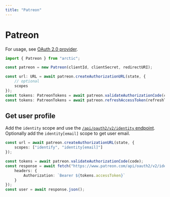 ```yaml
---
title: "Patreon"
---
```


# Patreon

For usage, see [OAuth 2.0 provider](/guides/oauth2).

```ts
import { Patreon } from "arctic";

const patreon = new Patreon(clientId, clientSecret, redirectURI);
```

```ts
const url: URL = await patreon.createAuthorizationURL(state, {
	// optional
	scopes
});
const tokens: PatreonTokens = await patreon.validateAuthorizationCode(code);
const tokens: PatreonTokens = await patreon.refreshAccessToken(refreshToken);
```

## Get user profile

Add the `identity` scope and use the [`/api/oauth2/v2/identity` endpoint](https://docs.patreon.com/#get-api-oauth2-v2-identity). Optionally add the `identity[email]` scope to get user email.

```ts
const url = await patreon.createAuthorizationURL(state, {
	scopes: ["identify", "identity[email]"]
});
```

```ts
const tokens = await patreon.validateAuthorizationCode(code);
const response = await fetch("https://www.patreon.com/api/oauth2/v2/identity", {
	headers: {
		Authorization: `Bearer ${tokens.accessToken}`
	}
});
const user = await response.json();
```
